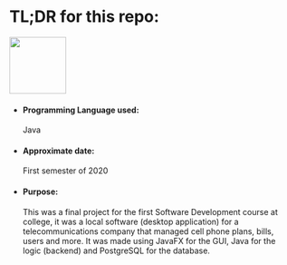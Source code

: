 <h1>TL;DR for this repo:</h1>
<img src="https://image.flaticon.com/icons/png/512/226/226777.png" height="100" width="100">
<ul>
  <li><h4>Programming Language used:</h4>Java</li>
  <li><h4>Approximate date:</h4>First semester of 2020</li>
  <li><h4>Purpose:</h4>This was a final project for the first Software Development course at college, it was a local software (desktop application) for a telecommunications company that managed cell phone plans, bills, users and more. It was made using JavaFX for the GUI, Java for the logic (backend) and PostgreSQL for the database.</li>
</ul>
